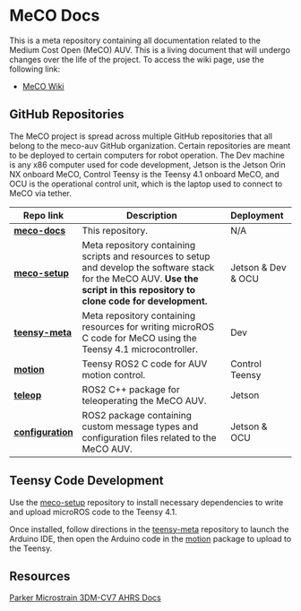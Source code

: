 # MeCO Docs

This is a meta repository containing all documentation related to the Medium Cost Open (MeCO) AUV. This is a living 
document that will undergo changes over the life of the project. To access the wiki page, use the following link:

- [MeCO Wiki](https://github.umn.edu/meco-auv/meco-docs/wiki) 

## GitHub Repositories

The MeCO project is spread across multiple GitHub repositories that all belong to the meco-auv GitHub organization. 
Certain repositories are meant to be deployed to certain computers for robot operation. The Dev machine is any x86 computer used for code development,
Jetson is the Jetson Orin NX onboard MeCO, Control Teensy is the Teensy 4.1 onboard MeCO, and OCU is the operational control 
unit, which is the laptop used to connect to MeCO via tether. 

| Repo link                                                          | Description                                                                                                                                                                     | Deployment         |
|--------------------------------------------------------------------|---------------------------------------------------------------------------------------------------------------------------------------------------------------------------------|:-------------------|
| [**meco-docs**](https://github.umn.edu/meco-auv/meco-docs)         | This repository.                                                                                                                                                                | N/A                |
| [**meco-setup**](https://github.umn.edu/meco-auv/meco-setup)       | Meta repository containing scripts and resources to setup and develop the software stack for the MeCO AUV. **Use the script in this repository to clone code for development.** | Jetson & Dev & OCU |
| [**teensy-meta**](https://github.umn.edu/meco-auv/teensy-meta)     | Meta repository containing resources for writing microROS C code for MeCO using the Teensy 4.1 microcontroller.                                                                 | Dev                |
| [**motion**](https://github.umn.edu/meco-auv/motion)               | Teensy ROS2 C code for AUV motion control.                                                                                                                                      | Control Teensy     |
| [**teleop**](https://github.umn.edu/meco-auv/teleop)               | ROS2 C++ package for teleoperating the MeCO AUV.                                                                                                                                | Jetson             |
| [**configuration**](https://github.umn.edu/meco-auv/configuration) | ROS2 package containing custom message types and configuration files related to the MeCO AUV.                                                                                   | Jetson & OCU       |

## Teensy Code Development
Use the [meco-setup](https://github.umn.edu/meco-auv/meco-setup) repository to install necessary dependencies to write 
and upload microROS code to the Teensy 4.1.

Once installed, follow directions in the [teensy-meta](https://github.umn.edu/meco-auv/teensy-meta) repository to launch 
the Arduino IDE, then open the Arduino code in the [motion](https://github.umn.edu/meco-auv/motion) package to upload to the 
Teensy.



## Resources

[Parker Microstrain 3DM-CV7 AHRS Docs](https://s3.amazonaws.com/files.microstrain.com/CV7+Online/Home.htm)

